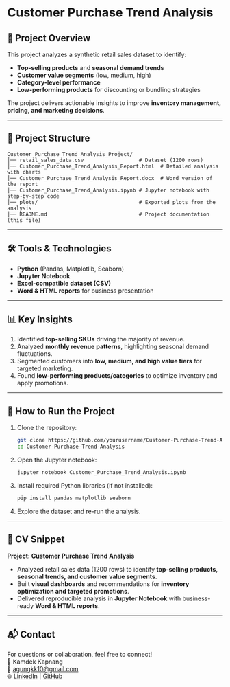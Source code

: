 # Customer Purchase Trend Analysis

## 📌 Project Overview
This project analyzes a synthetic retail sales dataset to identify:
- **Top-selling products** and **seasonal demand trends**
- **Customer value segments** (low, medium, high)
- **Category-level performance**
- **Low-performing products** for discounting or bundling strategies

The project delivers actionable insights to improve **inventory management, pricing, and marketing decisions**.

---

## 📂 Project Structure
```
Customer_Purchase_Trend_Analysis_Project/
│── retail_sales_data.csv                  # Dataset (1200 rows)
│── Customer_Purchase_Trend_Analysis_Report.html  # Detailed analysis with charts
│── Customer_Purchase_Trend_Analysis_Report.docx  # Word version of the report
│── Customer_Purchase_Trend_Analysis.ipynb # Jupyter notebook with step-by-step code
│── plots/                                 # Exported plots from the analysis
│── README.md                              # Project documentation (this file)
```

---

## 🛠️ Tools & Technologies
- **Python** (Pandas, Matplotlib, Seaborn)
- **Jupyter Notebook**
- **Excel-compatible dataset (CSV)**
- **Word & HTML reports** for business presentation

---

## 📊 Key Insights
1. Identified **top-selling SKUs** driving the majority of revenue.
2. Analyzed **monthly revenue patterns**, highlighting seasonal demand fluctuations.
3. Segmented customers into **low, medium, and high value tiers** for targeted marketing.
4. Found **low-performing products/categories** to optimize inventory and apply promotions.

---

## 🚀 How to Run the Project
1. Clone the repository:
   ```bash
   git clone https://github.com/yourusername/Customer-Purchase-Trend-Analysis.git
   cd Customer-Purchase-Trend-Analysis
   ```

2. Open the Jupyter notebook:
   ```bash
   jupyter notebook Customer_Purchase_Trend_Analysis.ipynb
   ```

3. Install required Python libraries (if not installed):
   ```bash
   pip install pandas matplotlib seaborn
   ```

4. Explore the dataset and re-run the analysis.

---

## 📑 CV Snippet
**Project: Customer Purchase Trend Analysis**  
- Analyzed retail sales data (1200 rows) to identify **top-selling products, seasonal trends, and customer value segments**.  
- Built **visual dashboards** and recommendations for **inventory optimization and targeted promotions**.  
- Delivered reproducible analysis in **Jupyter Notebook** with business-ready **Word & HTML reports**.

---

## 📬 Contact
For questions or collaboration, feel free to connect!  
👤 Kamdek Kapnang  
📧 agungkk10@gmail.com  
🌐 [LinkedIn](www.linkedin.com/in/kamdek-kapnang-006793264) | [GitHub](https://github.com/Kmdk-code)

